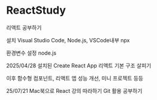 # ReactStudy
리액트 공부하기

설치
Visual Studio Code, Node.js, VSCode내부 npx

환경변수 설정
node.js

2025/04/28
설치된 Create React App 리액트 기본 구조 살피기

이후
함수형 컴포넌트, 리액트 앱 성능 개선, 미니 프로젝트 등등


25/07/21
Mac북으로 React 강의 따라하기
Git 활용 공부하기
